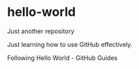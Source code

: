 # hello-world
Just another repository

Just learning how to use GitHub effectively. 

Following Hello World - GitHub Guides

